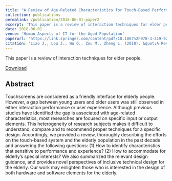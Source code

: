 ```yaml
---
title: "A Review of Age-Related Characteristics for Touch-Based Performance and Experience."
collection: publications
permalink: /publication/2018-06-01-paper2
excerpt: 'This paper is a review of interaction techniques for elder people.'
date: 2018-06-01
venue: 'Human Aspects of IT for the Aged Population'
paperurl: 'https://link.springer.com/content/pdf/10.1007%2F978-3-319-92034-4_21.pdf'
citation: 'Liao J., Lou J., Wu Q., Zou M., Zheng L. (2018). &quot;A Review of Age-Related Characteristics for Touch-Based Performance and Experience.&quot; <i>Human Aspects of IT for the Aged Population. Acceptance, Communication and Participation. ITAP 2018. Lecture Notes in Computer Science</i>. pp.279-296.'
---
```

This paper is a review of interaction techniques for elder people.

[Download](https://link.springer.com/content/pdf/10.1007%2F978-3-319-92034-4_21.pdf)

## Abstract
Touchscreens are considered as a friendly interface for elderly people. However, a gap between young users and older users was still observed in either interaction performance or user experience. Although previous studies have identified the gap is associated with age-related characteristics, most researches are focused on specific input or output elements. This heterogeneity of research subjects makes it difficult to understand, compare and to recommend proper techniques for a specific design. Accordingly, we provided a review, thoroughly describing the efforts on the touch-based system and the elderly population in the past decade and answering the following questions: (1) How to identify characteristics that sensitive to performance and experience? (2) How to accommodate for elderly’s special interests? We also summarized the relevant design guidance, and provides novel perspectives of inclusive technical design for the elderly. Our work may enlighten those who is interested in the design of both hardware and software elements for the elderly.

